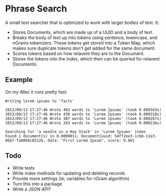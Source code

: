 # Phrase Search

A small text searcher that is optimized to work with larger bodies of text.
It:

* Stores Documents, which are  made up of a UUID and a body of text.
* Breaks the body of text up into tokens using sentence, lowercase, and
  nGrams tokenizers. These tokens get stored into a Token Map, which
  makes sure duplicate tokens don't get added for the same document.
* Scores tokens based on how relavent they are to the Document.
* Stores the tokens into the Index, which then can be queried for
  relavent Documents.

## Example

On my iMac it runs pretty fast:

```
Writing lorem ipsums to 'facts'

2013/09/13 17:27:46 Wrote 483 words to 'Lorem Ipsums' (took 0.000343s)
2013/09/13 17:27:46 Wrote 430 words to 'Lorem Ipsums' (took 0.000318s)
2013/09/13 17:27:46 Wrote 307 words to 'Lorem Ipsums' (took 0.000207s)
2013/09/13 17:27:46 Wrote 243 words to 'Lorem Ipsums' (took 0.000136s)

Searching for 'a needle in a Hay Stack' in 'Lorem Ipsums' index
Found 1 document(s) in 0.000001s: Document{uuid: 54ff2ee3-1cbb-11e3-8bb7-fa8884c8312b, data: "First Lorem Ipsum", score: 0.86}
```

## Todo
* Write tests
* Write index methods for updating and deleting records
* Provide more settings (ie; variables for nGram algorithm)
* Turn this into a package
* Write a JSON API?
